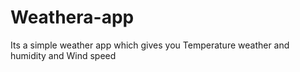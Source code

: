 # Weathera-app
Its a simple weather app which gives you Temperature weather and humidity and Wind speed
